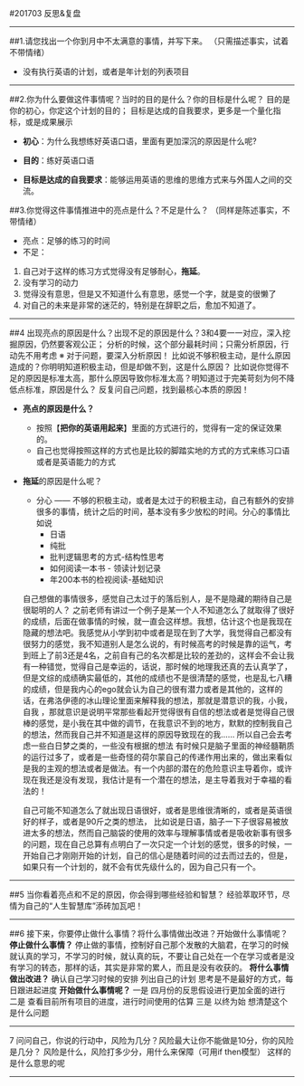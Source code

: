 #201703 反思&复盘
- - - - -
##1.请您找出一个你到月中不太满意的事情，并写下来。
 （只需描述事实，试着不带情绪）
-  没有执行英语的计划，或者是年计划的列表项目
- - - - -
##2.你为什么要做这件事情呢？当时的目的是什么？你的目标是什么呢？
目的是你的初心，你定这个计划的目的；
目标是达成的自我要求，更多是一个量化指标，或是成果展示
 - **初心**：为什么我想练好英语口语，里面有更加深沉的原因是什么呢?

  - **目的**：练好英语口语
  - **目标是达成的自我要求**：能够运用英语的思维的思维方式来与外国人之间的交流。

##3.你觉得这件事情推进中的亮点是什么？不足是什么？
（同样是陈述事实，不带情绪）
 - 亮点：足够的练习的时间
 - 不足：
1. 自己对于这样的练习方式觉得没有足够耐心，**拖延**。
2. 没有学习的动力
3. 觉得没有意思，但是又不知道什么有意思，感觉一个字，就是变的很懒了
4. 对自己的未来是非常的迷茫的，特别是在辞职之后，愈加不知道了。

- - - - -
##4 出现亮点的原因是什么？出现不足的原因是什么？3和4要一一对应，深入挖掘原因，仍然要客观公正；
    分析的时候，这个部分最耗时间；只需分析原因，行动先不用考虑
    ※ 对于问题，要深入分析原因！
        比如说不够积极主动，是什么原因造成的？你明明知道积极主动，但是却做不到，这是什么原因？
        比如说你觉得不足的原因是标准太高，那什么原因导致你标准太高？明知道过于完美苛刻为何不降低点标准，原因是什么？
        反复问自己问题，找到最核心本质的原因！
- **亮点的原因是什么？**
    - 按照【**把你的英语用起来**】里面的方式进行的，觉得有一定的保证效果的。
    - 自己也觉得按照这样的方式也是比较的脚踏实地的方式的方式来练习口语或者是英语能力的方式

- **拖延**的原因是什么呢？
    - 分心 —— 不够的积极主动，或者是太过于的积极主动，自己有额外的安排很多的事情，统计之后的时间，基本没有多少放松的时间。分心的事情比如说
        - 日语
        - 纯批
        - 批判逻辑思考的方式-结构性思考
        - 如何阅读一本书 - 领读计划记录
        - 年200本书的检视阅读-基础知识

    自己想做的事情很多，感觉自己太过于的落后别人，是不是隐藏的期待自己是很聪明的人？
之前老师有讲过一个例子是某一个人不知道怎么了就取得了很好的成绩，后面在做事情的时候，就一直会这样想。我想，估计这个也是我现在隐藏的想法吧。我感觉从小学到初中或者是现在到了大学，我觉得自己都没有很努力的感觉，我不知道别人是怎么说的，有时候高考的时候是靠的运气，考到班上了前3还是4名，之前自有己的名次都是比较的差劲的，这样会不会让我有一种错觉，觉得自己是幸运的，话说，那时候的地理我还真的去认真学了，但是文综的成绩确实最低的，其他的成绩也不是很清楚的感觉，也是乱七八糟的成绩，但是我内心的ego就会认为自己的很有潜力或者是其他的，这样的话，在弗洛伊德的冰山理论里面来解释我的想法，那就是潜意识的我，小我，自我 ，那就意识是说明平常那些看起开觉得很有自信的想法或者是觉得自己很棒的感觉，是小我在其中做的调节，在我意识不到的地方，默默的控制我自己的想法，然而我自己并不知道是这样的原因导致现在的我……
所以自己会去考虑一些白日梦之类的，一些没有根据的想法
有时候只是脑子里面的神经髓鞘质的运行过多了，或者是一些奇怪的荷尔蒙自己的传递作用出来的，做出来看似是我的主观的想法或者是做法。有一个内部的潜在的危险意识主导着你，或许现在我还是没有发现，我估计是有一个潜在的想法，是主导着我对于幸福的看法的！


    自己可能不知道怎么了就出现日语很好，或者是思维很清晰的，或者是英语很好的样子，或者是90斤之类的想法，
    比如说是日语，脑子一下子很容易被放进太多的想法，然而自己脑袋的使用的效率与理解事情或者是吸收新事有很多的问题，现在自己总算有点明白了一次只定一个计划的感觉，很多的时候，一开始自己才刚刚开始的计划，自己的信心是随着时间的过去而过去的，但是，如果只有一个计划的，就不会有优先级什么的，因为自己只有一个。

- - - - -
##5 当你看着亮点和不足的原因，你会得到哪些经验和智慧？
经验萃取环节，尽情为自己的“人生智慧库”添砖加瓦吧！

- - - - -
##6 接下来，你要停止做什么事情？将什么事情做出改进？开始做什么事情呢？
**停止做什么事情？**
    停止做的事情，控制好自己那个发散的大脑君，在学习的时候就认真的学习，不学习的时候，就认真的玩，不要让自己处在一个在学习或者是没有学习的转态，那样的话，其实是非常的累人，而且是没有收获的。
**将什么事情做出改进？**
确认自己学习时候的安排
列出自己的计划
思考是不是最好的方式，每日跟进起进度
**开始做什么事情呢？**
一是 四月份的反思假设进行更加全面的进行
二是 查看目前所有项目的进度，进行时间使用的估算
三是 以终为始 想清楚这个是什么问题
- - - - -
7 问问自己，你说的行动中，风险为几分？风险最大让你不能做是10分，你的风险是几分？
风险是什么，风险打多少分，用什么来保障（可用if then模型）
这样的是什么意思的呢


----------



